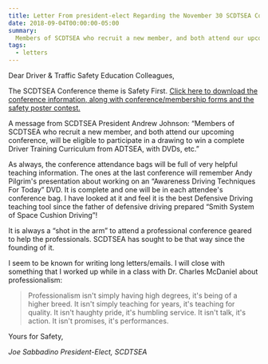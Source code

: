 ```yaml
---
title: Letter From president-elect Regarding the November 30 SCDTSEA Conference
date: 2018-09-04T00:00:00-05:00
summary:
  Members of SCDTSEA who recruit a new member, and both attend our upcoming conference, will be eligible to participate in a drawing to win a complete...
tags:
  - letters
---
```

Dear Driver &amp; Traffic Safety Education Colleagues,

The SCDTSEA Conference theme is Safety First. [Click here to download the conference information, along with conference/membership forms and the safety poster contest.](/static/img/pdf/2018_conference_details.pdf)

A message from SCDTSEA President Andrew Johnson:
&ldquo;Members of SCDTSEA who recruit a new member, and both attend our upcoming conference, will be eligible to participate in a drawing to win a complete Driver Training Curriculum from ADTSEA, with DVDs, etc.&rdquo;

As always, the conference attendance bags will be full of very helpful teaching information. The ones at the last conference will remember Andy Pilgrim's presentation about working on an &ldquo;Awareness Driving Techniques For Today&rdquo; DVD. It is complete and one will be in each attendee's conference bag. I have looked at it and feel it is the best Defensive Driving teaching tool since the father of defensive driving prepared &ldquo;Smith System of Space Cushion Driving&rdquo;!

It is always a &ldquo;shot in the arm&rdquo; to attend a professional conference geared to help the professionals. SCDTSEA has sought to be that way since the founding of it.

I seem to be known for writing long letters/emails. I will close with something that I worked up while in a class with Dr. Charles McDaniel about professionalism:

> Professionalism isn't simply having high degrees, it's being of a higher breed. It isn't simply teaching for years, it's teaching for quality. It isn't haughty pride, it's humbling service. It isn't talk, it's action. It isn't promises, it's performances.

Yours for Safety,

*Joe Sabbadino*
*President-Elect, SCDTSEA*
